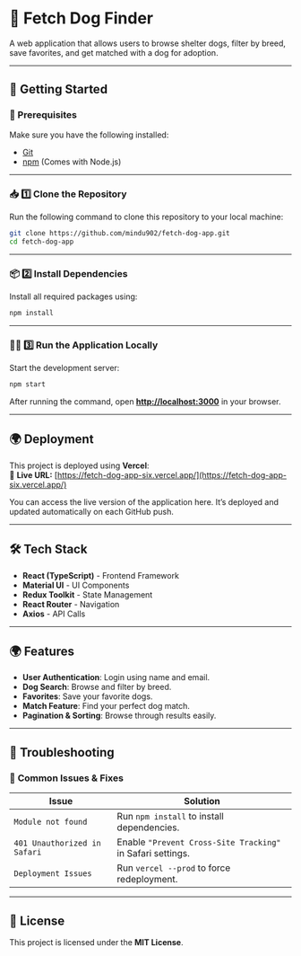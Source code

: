 
# 🐶 Fetch Dog Finder

A web application that allows users to browse shelter dogs, filter by breed, save favorites, and get matched with a dog for adoption.

---

## 🚀 Getting Started

### **🔹 Prerequisites**
Make sure you have the following installed:
- [Git](https://git-scm.com/)
- [npm](https://www.npmjs.com/) (Comes with Node.js)

---

### **📥 1️⃣ Clone the Repository**
Run the following command to clone this repository to your local machine:
```bash
git clone https://github.com/mindu902/fetch-dog-app.git
cd fetch-dog-app
```

---

### **📦 2️⃣ Install Dependencies**
Install all required packages using:
```bash
npm install
```

---

### **🏃‍♂️ 3️⃣ Run the Application Locally**
Start the development server:
```bash
npm start
```
After running the command, open **[http://localhost:3000](http://localhost:3000)** in your browser.

---


## **🌍 Deployment**
This project is deployed using **Vercel**:  
🔗 **Live URL:** [https://fetch-dog-app-six.vercel.app/](https://fetch-dog-app-six.vercel.app/)

You can access the live version of the application here. It’s deployed and updated automatically on each GitHub push.

---

## **🛠 Tech Stack**
- **React (TypeScript)** - Frontend Framework
- **Material UI** - UI Components
- **Redux Toolkit** - State Management
- **React Router** - Navigation
- **Axios** - API Calls
---

## **🌍 Features**
- **User Authentication**: Login using name and email.
- **Dog Search**: Browse and filter by breed.
- **Favorites**: Save your favorite dogs.
- **Match Feature**: Find your perfect dog match.
- **Pagination & Sorting**: Browse through results easily.

---

## **🐛 Troubleshooting**
### 🔹 **Common Issues & Fixes**
| Issue | Solution |
|---|---|
| `Module not found` | Run `npm install` to install dependencies. |
| `401 Unauthorized in Safari` | Enable `"Prevent Cross-Site Tracking"` in Safari settings. |
| `Deployment Issues` | Run `vercel --prod` to force redeployment. |

---

## **📜 License**
This project is licensed under the **MIT License**.
